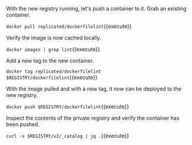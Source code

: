 With the new registry running, let's push a container to it. Grab an existing container.

`docker pull replicated/dockerfilelint`{{execute}}

Verify the image is now cached locally.

`docker images | grep lint`{{execute}}

Add a new tag to the new container.

`docker tag replicated/dockerfilelint $REGISTRY/dockerfilelint`{{execute}}

With the image pulled and with a new tag, it now can be deployed to the new registry.

`docker push $REGISTRY/dockerfilelint`{{execute}}

Inspect the contents of the private registry and verify the container has been pushed.

`curl -s $REGISTRY/v2/_catalog | jq .`{{execute}}
